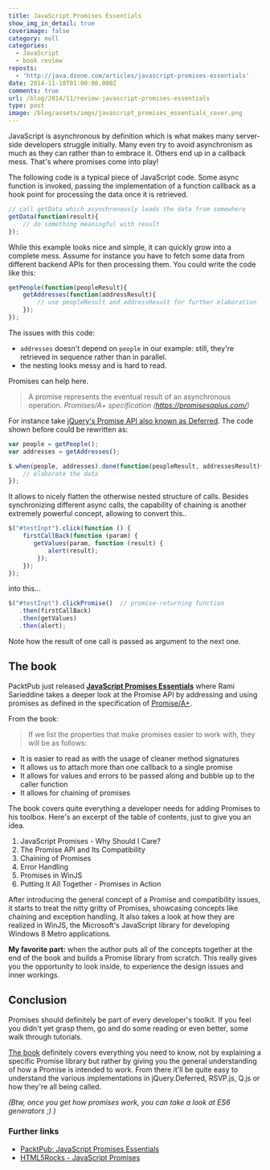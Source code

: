 ```yaml
---
title: JavaScript Promises Essentials
show_img_in_detail: true
coverimage: false
category: null
categories:
  - JavaScript
  - book review
reposts:
  - 'http://java.dzone.com/articles/javascript-promises-essentials'
date: 2014-11-18T01:00:00.000Z
comments: true
url: /blog/2014/11/review-javascript-promises-essentials
type: post
image: /blog/assets/imgs/javascript_promises_essentials_cover.png
---
```


JavaScript is asynchronous by definition which is what makes many server-side developers struggle initially. Many even try to avoid asynchronism as much as they can rather than to embrace it. Others end up in a callback mess. That's where promises come into play!

The following code is a typical piece of JavaScript code. Some async function is invoked, passing the implementation of a function callback as a hook point for processing the data once it is retrieved.

```javascript
// call getData which asynchronously loads the data from somewhere
getData(function(result){
    // do something meaningful with result
});
```

While this example looks nice and simple, it can quickly grow into a complete mess. Assume for instance you have to fetch some data from different backend APIs for then processing them. You could write the code like this:

```javascript
getPeople(function(peopleResult){
    getAddresses(function(addressResult){
        // use peopleResult and addressResult for further elaboration
    });
});
```

The issues with this code:

- `addresses` doesn't depend on `people` in our example: still, they're retrieved in sequence rather than in parallel.
- the nesting looks messy and is hard to read.

Promises can help here.

> A promise represents the eventual result of an asynchronous operation. <cite>Promises/A+ specification (https://promisesaplus.com/)</cite>

For instance take [jQuery's Promise API also known as Deferred](http://api.jquery.com/jquery.deferred/). The code shown before could be rewritten as:

```javascript
var people = getPeople();
var addresses = getAddresses();

$.when(people, addresses).done(function(peopleResult, addressesResult){
    // elaborate the data
});
```

It allows to nicely flatten the otherwise nested structure of calls. Besides synchronizing different async calls, the capability of chaining is another extremely powerful concept, allowing to convert this..

```javascript
$("#testInpt").click(function () {
    firstCallBack(function (param) {
       getValues(param, function (result) {
           alert(result);
        }); 
    });
});
```

into this...

```javascript
$("#testInpt").clickPromise()  // promise-returning function
   .then(firstCallBack)
   .then(getValues)
   .then(alert);
```

Note how the result of one call is passed as argument to the next one.

## The book

PacktPub just released **[JavaScript Promises Essentials](http://bit.ly/1tVPjOT)** where Rami Sarieddine takes a deeper look at the Promise API by addressing and using promises as defined in the specification of [Promise/A+](http://promisesaplus.com).

From the book: 

> If we list the properties that make promises easier to work with, they will be as follows:
>
- It is easier to read as with the usage of cleaner method signatures
- It allows us to attach more than one callback to a single promise
- It allows for values and errors to be passed along and bubble up to the caller function
- It allows for chaining of promises

The book covers quite everything a developer needs for adding Promises to his toolbox. Here's an excerpt of the table of contents, just to give you an idea.

1. JavaScript Promises - Why Should I Care?
1. The Promise API and Its Compatibility
1. Chaining of Promises
1. Error Handling
1. Promises in WinJS
1. Putting It All Together - Promises in Action

After introducing the general concept of a Promise and compatibility issues, it starts to treat the nitty gritty of Promises, showcasing concepts like chaining and exception handling. It also takes a look at how they are realized in WinJS, the Microsoft's JavaScript library for developing Windows 8 Metro applications.

**My favorite part:** when the author puts all of the concepts together at the end of the book and builds a Promise library from scratch. This really gives you the opportunity to look inside, to experience the design issues and inner workings.

## Conclusion

Promises should definitely be part of every developer's toolkit. If you feel you didn't yet grasp them, go and do some reading or even better, some walk through tutorials. 

[The book](http://bit.ly/1tVPjOT) definitely covers everything you need to know, not by explaining a specific Promise library but rather by giving you the general understanding of how a Promise is intended to work. From there it'll be quite easy to understand the various implementations in jQuery.Deferred, RSVP.js, Q.js or how they're all being called.

_(Btw, once you get how promises work, you can take a look at ES6 generators ;) )_

### Further links

- [PacktPub: JavaScript Promises Essentials](http://bit.ly/1tVPjOT)
- [HTML5Rocks - JavaScript Promises](http://www.html5rocks.com/en/tutorials/es6/promises/)


